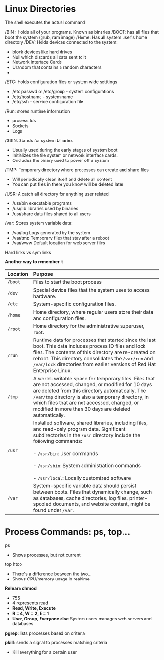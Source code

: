 
# Linux Directories
The shell executes the actual command

/BIN : Holds all of your programs. Known as binaries
/BOOT: has all files that boot the system (grub, ram image)
/Home: Has all system user's home directory
/DEV: Holds devices connected to the system:
- block devices like hard drives
- Null which discards all data sent to it
- Network interface Cards
- Urandom that contains a random characters
- 
/ETC: Holds configuration files or system wide setttings
- /etc passwd or /etc/group - system configurations
- /etc/hostname - system name
- /etc/ssh - service configuration file

/Run: stores runtime information
- process Ids
- Sockets
- Logs

/SBIN: Stands for system binaries
- Usually used during the early stages of system boot
- Initializes the file system or network interface cards.
- Oncludes the binary used to power off a system

/TMP: Temporary directory where processes can create and share files
- Will periodically clean itself and delete all content 
- You can put files in there you know will be deleted later

/USR: A catch all directory for anything user related
- /usr/bin executable programs
- /usr/lib libraries used by binaries
- /usr/share data files shared to all users

/var: Stores system variable data:
- /var/log Logs generated by the system
- /var/tmp Temporary files that stay after a reboot
- /var/www Default location for web server files

Hard links vs sym links

**Another way to remember it**

|Location|Purpose|
|:--|:--|
|`/boot`|Files to start the boot process.|
|`/dev`|Special device files that the system uses to access hardware.|
|`/etc`|System-specific configuration files.|
|`/home`|Home directory, where regular users store their data and configuration files.|
|`/root`|Home directory for the administrative superuser, `root`.|
|`/run`|Runtime data for processes that started since the last boot. This data includes process ID files and lock files. The contents of this directory are re-created on reboot. This directory consolidates the `/var/run` and `/var/lock` directories from earlier versions of Red Hat Enterprise Linux.|
|`/tmp`|A world-writable space for temporary files. Files that are not accessed, changed, or modified for 10 days are deleted from this directory automatically. The `/var/tmp` directory is also a temporary directory, in which files that are not accessed, changed, or modified in more than 30 days are deleted automatically.|
|`/usr`|Installed software, shared libraries, including files, and read-only program data. Significant subdirectories in the `/usr` directory include the following commands:<br><br>- `/usr/bin`: User commands<br>    <br>- `/usr/sbin`: System administration commands<br>    <br>- `/usr/local`: Locally customized software|
|`/var`|System-specific variable data should persist between boots. Files that dynamically change, such as databases, cache directories, log files, printer-spooled documents, and website content, might be found under `/var`.|

# Process Commands: ps, top... 
ps
- Shows processes, but not current

top
htop
- There's a difference between the two...
- Shows CPU/memory usage in realtime

**Relearn chmod**
- 755
- 4 represents read
- **Read, Write, Execute**
- **R = 4, W = 2, E = 1**
- **User, Group, Everyone else**
System users manages web servers and databases

**pgrep**: lists processes based on criteria

**pkill**: sends a signal to processes matching criteria
- Kill everything for a certain user


